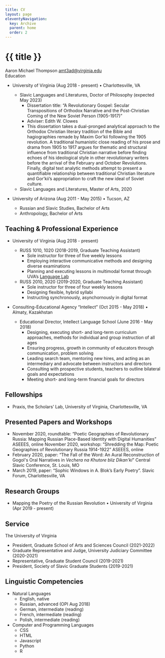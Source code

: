 ```yaml
---
title: CV
layout: page
eleventyNavigation:
  key: Archive 
  parent: home
  order: 2
---
```

# {{ title }}
<div class="cv cv-header">
  Aaron Michael Thompson
  <a href="mailto:amt3ad@virginia.edu">amt3ad@virginia.edu</a>
</div>

<div>
  Education
  
  - University of Virginia (Aug 2018 - present) • Charlottesville, VA
    - Slavic Languages and Literatures, Doctor of Philosophy (expected May 2023)
      - Dissertation title: “A Revolutionary Gospel: Secular Transpositions of Orthodox Narrative and the Post-Christian Coming of the New Soviet Person (1905-1917)”
      - Adviser: Edith W. Clowes
      - This dissertation takes a dual-pronged analytical approach to the Orthodox Christian literary tradition of the Bible and hagiographies remade by Maxim Gor’kii following the 1905 revolution. A traditional humanistic close reading of his prose and drama from 1905 to 1917 argues for thematic and structural influence from traditional Christian narrative before finding echoes of his ideological style in other revolutionary writers before the arrival of the February and October Revolutions. Finally, digital text analytic methods attempt to present a quantifiable relationship between traditional Christian literature and Gor’kii’s appropriation to craft the new ideal of Soviet culture.
    - Slavic Languages and Literatures, Master of Arts, 2020
  
  
  - University of Arizona (Aug 2011 - May 2015) • Tucson, AZ
    - Russian and Slavic Studies, Bachelor of Arts
    - Anthropology, Bachelor of Arts
  
  ## Teaching & Professional Experience
  
  - University of Virginia (Aug 2018 - present)
      - RUSS 1010, 1020 (2018-2019, Graduate Teaching Assistant)
          - Sole instructor for three of five weekly lessons
          - Employing interactive communicative methods and designing diverse examinations
          - Planning and executing lessons in multimodal format through UVA’s [Language Lab](https://languagecommons.as.virginia.edu/language-lab)
      - RUSS 2010, 2020 (2019-2020, Graduate Teaching Assistant)
        - Sole instructor for three of four weekly lessons
        - Designing flexible, hybrid syllabi
        - Instructing synchronously, asynchornously in digital format
  
  - Consulting-Educational Agency “Intellect” (Oct 2015 - May 2018) • Almaty, Kazakhstan
      - Educational Director, Intellect Language School (June 2016 - May 2018)
          - Designing, executing short- and long-term curriculum approaches, methods for individual and group instruction of all ages
          - Ensuring progress, growth in community of educators through communication, problem solving
          - Leading search team, mentoring new hires, and acting as an intermediary and advocate between instructors and directors
          - Consulting with prospective students, teachers to outline bilateral goals and expectations
          - Meeting short- and long-term financial goals for directors
  
  ## Fellowships
  - Praxis, the Scholars’ Lab, University of Virginia, Charlottesville, VA
  
  ## Presented Papers and Workshops
  - November 2020, roundtable: “Poetic Geographies of Revolutionary Russia: Mapping Russian Place-Based Identity with Digital Humanities” ASEEES, online November 2020, workshop: “Shredding the Map: Poetic Geographies of Revolutionary Russia 1914-1922” ASEEES, online
  - February 2020, paper: “The Fall of the Word: An Aural Reconstruction of Gogol's Oral Narratives in _Vechera
  na Khutore bliz Dikan'ki_” Central Slavic Conference, St. Louis, MO
  - March 2019, paper: “Sophic Windows in A. Blok’s Early Poetry”. Slavic Forum, Charlottesville, VA
  
  ## Research Groups
  - Mapping the Poetry of the Russian Revolution • University of Virginia (Apr 2019 - present)
  
  ## Service
  
  The University of Virginia
  - President, Graduate School of Arts and Sciences Council (2021-2022)
  - Graduate Representative and Judge, University Judiciary Committee (2020-2021)
  - Representative, Graduate Student Council (2019-2021)
  - President, Society of Slavic Graduate Students (2019-2021)
  
  ## Linguistic Competencies
  - Natural Languages
    - English, native
    - Russian, advanced (OPI Aug 2018)
    - German, intermediate (reading)
    - French, intermediate (reading)
    - Polish, intermediate (reading)
  - Computer and Programming Languages
    - CSS
    - HTML
    - Javascript
    - Python
    - R
</div>